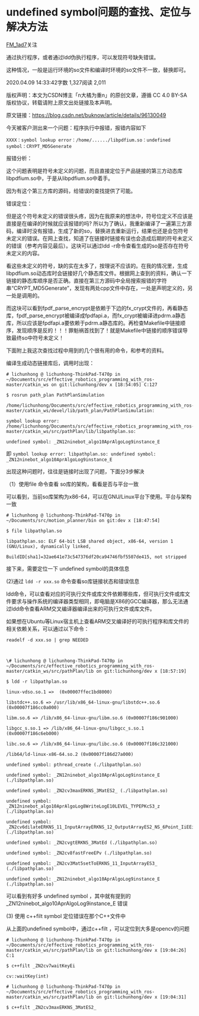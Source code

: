 # undefined symbol问题的查找、定位与解决方法

[FM_1ad7](https://www.jianshu.com/u/8704933999e1)关注



通过执行程序，或者通过ldd伪执行程序，可以发现符号缺失错误。

这种情况，一般是运行环境的so文件和编译时环境的so文件不一致，替换即可。



2020.04.09 14:33:42字数 1,327阅读 2,011

版权声明：本文为CSDN博主「n大橘为重n」的原创文章，遵循 CC 4.0 BY-SA 版权协议，转载请附上原文出处链接及本声明。

原文链接：https://blog.csdn.net/buknow/article/details/96130049

今天被客户测出来一个问题：程序执行中报错，报错内容如下
```
XXXX：symbol lookup error：/home/....../libpdfium.so：undefined symbol：CRYPT_MD5Generate
```

报错分析：

​        这个问题表明是符号未定义的问题，而且直接定位于产品链接的第三方动态库libpdfium.so中，于是从libpdfium.so中着手。

因为有这个第三方库的源码，给错误的查找提供了可能。

错误定位：

​        但是这个符号未定义的错误很头疼，因为在我原来的想法中，符号位定义不应该是直接是在编译的时候就应该报错的吗? 所以为了确认，我重新编译了一遍第三方源码，编译时没有报错，生成了新的so，替换进去重新运行，结果也还是会包符号未定义的错误。在网上查找，知道了在链接时链接有误也会造成后期的符号未定义的错误（参考内容见最后）。这块可以通过ldd -r命令查看生成的so是否存在符号未定义的内容。

​        看这些未定义的符号，缺的实在太多了，按理说不应该的。在我的情况里，生成libpdfium.so动态库时会链接好几个静态库文件。根据网上查到的资料，确认一下链接的静态库顺序是否正确。直接在第三方源码中全局搜索报错的字符串“CRYPT_MD5Generate”，发现有两处cpp文件中存在，一处是声明定义的，另一处是调用的。

​        而这块可以看到fpdf_parse_encrypt是依赖于下边的fx_crypt文件的，再看静态库，fpdf_parse_encrypt被编译成fpdfapi.a，而fx_crypt被编译进pdrm.a静态库，所以应该是fpdfapi.a要依赖于pdrm.a静态库的。再检查Makefile中链接顺序，发现顺序是反的！！！罪魁祸首找到了！就是Makefile中链接的顺序错误导致最终so中符号未定义！



下面附上我这次查找过程中用到的几个很有用的命令，和参考的资料。

编译生成动态链接库后，调用时出现：

```
# lichunhong @ lichunhong-ThinkPad-T470p in ~/Documents/src/effective_robotics_programming_with_ros-master/catkin_ws on git:lichunhong/dev x [18:54:05] C:127

$ rosrun path_plan PathPlanSimulation

/home/lichunhong/Documents/src/effective_robotics_programming_with_ros-master/catkin_ws/devel/lib/path_plan/PathPlanSimulation:

symbol lookup error: /home/lichunhong/Documents/src/effective_robotics_programming_with_ros-master/catkin_ws/src/pathPlan/lib/libpathplan.so:

undefined symbol: _ZN12ninebot_algo10AprAlgoLog9instance_E
```

即 `symbol lookup error: libpathplan.so: undefined symbol: _ZN12ninebot_algo10AprAlgoLog9instance_E`

出现这种问题时，往往是链接时出现了问题，下面分3步解决

（1）使用file 命令查看 so库的架构，看看是否与平台一致

可以看到，当前so库架构为x86-64，可以在GNU/Linux平台下使用。平台与架构一致
```
# lichunhong @ lichunhong-ThinkPad-T470p in ~/Documents/src/motion_planner/bin on git:dev x [18:47:54]

$ file libpathplan.so

libpathplan.so: ELF 64-bit LSB shared object, x86-64, version 1 (GNU/Linux), dynamically linked,

BuildID[sha1]=32ae641e73c547376df20ca94746fbf5507de415, not stripped
```
接下来，需要定位一下 undefined symbol的具体信息

(2)通过 `ldd -r xxx.so` 命令查看so库链接状态和错误信息

ldd命令，可以查看对应的可执行文件或库文件依赖哪些库，但可执行文件或库文件要求与操作系统的编译器类型相同，即电脑是X86的GCC编译器，那么无法通过ldd命令查看ARM交叉编译器编译出来的可执行文件或库文件。

如果想在Ubuntu等Linux宿主机上查看ARM交叉编译好的可执行程序和库文件的相关依赖关系，可以通过以下命令：
```
readelf -d xxx.so | grep NEEDED



\# lichunhong @ lichunhong-ThinkPad-T470p in ~/Documents/src/effective_robotics_programming_with_ros-master/catkin_ws/src/pathPlan/lib on git:lichunhong/dev x [18:57:19]

$ ldd -r libpathplan.so

linux-vdso.so.1 =>  (0x00007ffec1bd8000)

libstdc++.so.6 => /usr/lib/x86_64-linux-gnu/libstdc++.so.6 (0x00007f186cc0a000)

libm.so.6 => /lib/x86_64-linux-gnu/libm.so.6 (0x00007f186c901000)

libgcc_s.so.1 => /lib/x86_64-linux-gnu/libgcc_s.so.1 (0x00007f186c6eb000)

libc.so.6 => /lib/x86_64-linux-gnu/libc.so.6 (0x00007f186c321000)

/lib64/ld-linux-x86-64.so.2 (0x00007f186d27a000)

undefined symbol: pthread_create (./libpathplan.so)

undefined symbol: _ZN12ninebot_algo10AprAlgoLog9instance_E (./libpathplan.so)

undefined symbol: _ZN2cv3maxERKNS_3MatES2_ (./libpathplan.so)

undefined symbol: _ZN12ninebot_algo10AprAlgoLog8WriteLogE10LEVEL_TYPEPKcS3_z (./libpathplan.so)

undefined symbol: _ZN2cv6dilateERKNS_11_InputArrayERKNS_12_OutputArrayES2_NS_6Point_IiEEiiRKNS_7Scalar_IdEE (./libpathplan.so)

undefined symbol: _ZN2cvgtERKNS_3MatEd (./libpathplan.so)

undefined symbol: _ZN2cv8fastFreeEPv (./libpathplan.so)

undefined symbol: _ZN2cv3Mat5setToERKNS_11_InputArrayES3_ (./libpathplan.so)

undefined symbol: _ZN12ninebot_algo10AprAlgoLog9instance_E (./libpathplan.so)
```
可以看到有好多 undefined symbol ，其中就有提到的 _ZN12ninebot_algo10AprAlgoLog9instance_E 错误

(3) 使用 c++filt symbol 定位错误在那个C++文件中

从上面的undefined symbol中，通过c++filt <symbol>，可以定位到大多是opencv的问题
```
# lichunhong @ lichunhong-ThinkPad-T470p in ~/Documents/src/effective_robotics_programming_with_ros-master/catkin_ws/src/pathPlan/lib on git:lichunhong/dev x [19:04:26] C:1

$ c++filt _ZN2cv7waitKeyEi

cv::waitKey(int)

# lichunhong @ lichunhong-ThinkPad-T470p in ~/Documents/src/effective_robotics_programming_with_ros-master/catkin_ws/src/pathPlan/lib on git:lichunhong/dev x [19:04:31]

$ c++filt _ZN2cv3maxERKNS_3MatES2_
```